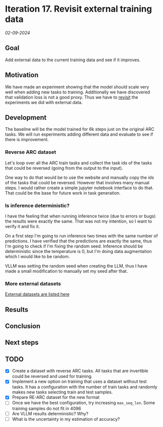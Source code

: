 # Iteration 17. Revisit external training data

_02-09-2024_

## Goal

Add external data to the current training data and see if it improves.

## Motivation

We have made an experiment showing that the model should scale very well when adding new tasks to training.
Additionally we have discovered that validation loss is not a good proxy. Thus we have to [revisit](Iteration_07_training_data.md) the experiments
we did with external data.

## Development

The baseline will be the model trained for 6k steps just on the original ARC tasks. We will run experiments
adding different data and evaluate to see if there is improvement.

### Reverse ARC dataset

Let's loop over all the ARC train tasks and collect the task ids of the tasks that could be reversed (going from the output to the input).

One way to do that would be to use the website and manually copy the ids of the tasks that could be reversed.
However that involves many manual steps. I would rather create a simple jupyter notebook interface
to do that. That could be the base for future work in task generation.

### Is inference deterministic?

I have the feeling that when running inference twice (due to errors or bugs) the results were exactly the same.
That was not my intention, so I want to verify it and fix it.

On a first step I'm going to run inference two times with the same number of predictions. I have verified that the predictions are exactly the same, thus I'm going to check if I'm fixing the random seed. Inference should be deterministic since the temperature is 0, but I'm doing data augmentation which I would like to be random.

VLLM was setting the random seed when creating the LLM, thus I have made a small modification to manually set my seed after that.

### More external datasets

[External datasets are listed here](../02_Data_Understanding.md#external-data)



## Results

## Conclusion

## Next steps

## TODO

- [x] Create a dataset with reverse ARC tasks. All tasks that are invertible could be reversed and used for training.
- [x] Implement a new option on training that uses a dataset without test tasks. It has a configuration with the number of train tasks and randomly makes new tasks selecting train and test samples.
- [x] Prepare RE-ARC dataset for the new format
- [ ] Once we have the best configuration, try increasing `max_seq_len`. Some training samples do not fit in 4096
- [ ] Are VLLM results deterministic? Why?
- [ ] What is the uncertainty in my estimation of accuracy?
